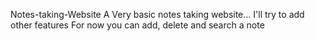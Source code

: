 Notes-taking-Website
A Very basic notes taking website...
I'll try to add other features
For now you can add, delete and search a note
